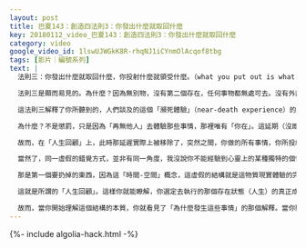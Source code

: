 ```yaml
---
layout: post
title: 巴夏143：創造四法則3：你發出什麼就取回什麼
key: 20180112_video_巴夏143：創造四法則3：你發出什麼就取回什麼
category: video
google_video_id: 1lswUJWGkK8R-rhqNJ1iCYnmOlAcqof8tbg
tags: [影片｜編號系列]
text: |
  法則三：你發出什麼就取回什麼，你投射什麼就領受什麼。（what you put out is what you get back）

  法則三是顯而易見的。為什麼？因為無別物，沒有第二個存在，任何事物都無處可去。沒有外部，唯有此時此地，這當前，這「當下」故而，當你發出一個振動，不會有別的，唯有你去經驗那振動的效果。我知道，你能產生錯覺，也即「你沒直接地，即刻地體驗到那效果」。但是那只是一個錯覺，那只是一個由經驗記憶中而來的錯誤印象。

  這法則三解釋了你所聽到的，人們談及的這個「瀕死體驗」（near-death experience）的概念。在瀕死體驗中，進入心靈感應，並且他們提及了「人生回顧」概念。也即，他們突然以不同的視角去親身體驗他們一生中所做的每一件事，透過被他們的種種行為所影響到的那些人的視角。為了能體驗到他們每個行動中的「施與」和「接受」，他們感受那些人所感受到的，觀看到那些人所看到的；他們以每一個被他們影響到的人、每一個被他們的每個行動所影響到的生靈的視角去體驗。

  為什麼？不是懲罰，只是因為「再無他人」去體驗那些事情，那裡唯有「你在」。這延期（沒即刻領受到所發出的振動效果）實際上只是一個錯覺，使得看上去，貌似你不是那些人。但是，你就是那些人，他們在你們每個人內。

  故而，在「人生回顧」上，此時那延遲實際上被移除了，突然之間，你做的所有事情，你所投射的就即刻被你領受到，因為你正透過所有觀看出發點和全部觀看視角去經驗著，那就是你此刻當前的觀看出發點（points of view）。因為在那個狀態裡，你是一。所以你的觀看出發點已經和他們所體驗的虛假錯覺方式不同了。

  當然了，同一虛假的錯覺方式，並非有同一角度，我沒說你不能經驗到心靈上的某種獨特的個性體驗。這不是我正表達的意思。我只是在講那主因，營造出物質現實體驗的主要因素，物質現實經驗到這個「時間-空間」的觀念，這個延緩的概念，這個滯後時間，萬事萬物需要花費時間的維度概念，你們是時間和空間概念，（滯後和延緩讓你們認為）你不是我，我不是你——把那時間空間概念扔一邊兒去。

  那是第一個要扔掉的東西，因為這「時間-空間」概念，這虛假的結構就是這物質現實體驗的完全定義。一旦這觀念扔掉了，你與之相互作用，相互影響和相互配合過的每一個人，他們都是你。故而你與他們相互作用相互影響的所有事件的所有全部效果，你都即刻地感受到。

  這就是所謂的「人生回顧」。這樣你就能瞭解，你選定去執行的那個存在狀態（人生）的真正成果。這「人生回顧」不是某種懲罰，不是某種評價和審判！把事物的「時間—－空間」概念構造完全脫去，一個自然而明顯的結果就是看到，那根本上就是一個，同一個獨一存在。

  故而，當你開始理解這個結構的本質，你就看見了「為什麼發生這些事情」的那個解釋。當你聽到某人談及，在人死後的「人生回顧」這個概念時，你就明白那為什麼發生。那是「存在」它本身的本性使然，在那狀態，你是所有一切事物。當你脫去那虛假的「分離」體驗時，忽然你就轉為那些你與之相互作用和影響的人和事，並且從他們的觀察出發點去經驗它。這是顯而易見的。
---
```


{%- include algolia-hack.html -%}
